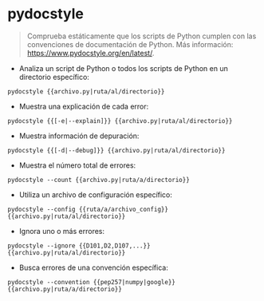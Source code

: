 # pydocstyle

> Comprueba estáticamente que los scripts de Python cumplen con las convenciones de documentación de Python.
> Más información: <https://www.pydocstyle.org/en/latest/>.

- Analiza un script de Python o todos los scripts de Python en un directorio específico:

`pydocstyle {{archivo.py|ruta/al/directorio}}`

- Muestra una explicación de cada error:

`pydocstyle {{[-e|--explain]}} {{archivo.py|ruta/al/directorio}}`

- Muestra información de depuración:

`pydocstyle {{[-d|--debug]}} {{archivo.py|ruta/al/directorio}}`

- Muestra el número total de errores:

`pydocstyle --count {{archivo.py|ruta/a/directorio}}`

- Utiliza un archivo de configuración específico:

`pydocstyle --config {{ruta/a/archivo_config}} {{archivo.py|ruta/al/directorio}}`

- Ignora uno o más errores:

`pydocstyle --ignore {{D101,D2,D107,...}} {{archivo.py|ruta/al/directorio}}`

- Busca errores de una convención específica:

`pydocstyle --convention {{pep257|numpy|google}} {{archivo.py|ruta/a/directorio}}`

